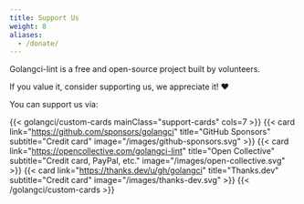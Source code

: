 ```yaml
---
title: Support Us
weight: 8
aliases:
  - /donate/
---
```


Golangci-lint is a free and open-source project built by volunteers.

If you value it, consider supporting us, we appreciate it! ❤️

You can support us via:

{{< golangci/custom-cards mainClass="support-cards" cols=7 >}}
    {{< card link="https://github.com/sponsors/golangci" title="GitHub Sponsors" subtitle="Credit card" image="/images/github-sponsors.svg" >}}
    {{< card link="https://opencollective.com/golangci-lint" title="Open Collective" subtitle="Credit card, PayPal, etc." image="/images/open-collective.svg" >}}
    {{< card link="https://thanks.dev/u/gh/golangci" title="Thanks.dev" subtitle="Credit card" image="/images/thanks-dev.svg" >}}
{{< /golangci/custom-cards >}}
